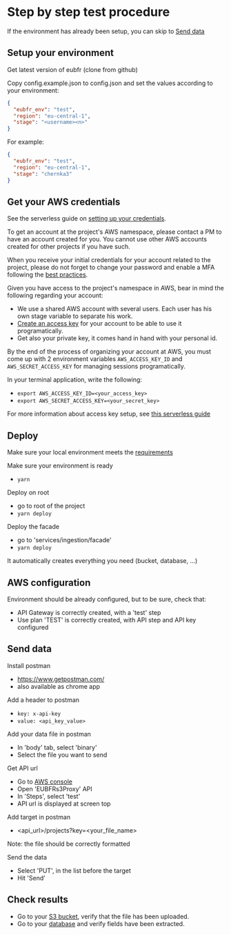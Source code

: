 # Step by step test procedure

If the environment has already been setup, you can skip to [Send data](#send-data)

## Setup your environment

Get latest version of eubfr (clone from github)

Copy config.example.json to config.json and set the values according to your environment:

```json
{
  "eubfr_env": "test",
  "region": "eu-central-1",
  "stage": "<username><n>"
}

```

For example:

```json
{
  "eubfr_env": "test",
  "region": "eu-central-1",
  "stage": "chernka3"
}
```

## Get your AWS credentials

See the serverless guide on [setting up your credentials](https://serverless.com/framework/docs/providers/aws/guide/credentials/).

To get an account at the project's AWS namespace, please contact a PM to have an account created for you. You cannot use other AWS accounts created for other projects if you have such.

When you receive your initial credentials for your account related to the project, please do not forget to change your password and enable a MFA following the [best practices](http://docs.aws.amazon.com/IAM/latest/UserGuide/best-practices.html).

Given you have access to the project's namespace in AWS, bear in mind the following regarding your account:
- We use a shared AWS account with several users. Each user has his own stage variable to separate his work.
- [Create an access key](http://docs.aws.amazon.com/IAM/latest/UserGuide/id_credentials_access-keys.html) for your account to be able to use it programatically.
- Get also your private key, it comes hand in hand with your personal id.

By the end of the process of organizing your account at AWS, you must come up with 2 environment variables `AWS_ACCESS_KEY_ID` and `AWS_SECRET_ACCESS_KEY` for managing sessions programatically.

In your terminal application, write the following:
- `export AWS_ACCESS_KEY_ID=<your_access_key>`
- `export AWS_SECRET_ACCESS_KEY=<your_secret_key>`

For more information about access key setup, see [this serverless guide](https://serverless.com/framework/docs/providers/aws/guide/credentials/)

## Deploy

Make sure your local environment meets the [requirements](https://github.com/ec-europa/eubfr-data-lake#requirements)

Make sure your environment is ready
  - `yarn`

Deploy on root
  - go to root of the project
  - `yarn deploy`

Deploy the facade
  - go to 'services/ingestion/facade'
  - `yarn deploy`

It automatically creates everything you need (bucket, database, ...)

## AWS configuration

Environment should be already configured, but to be sure, check that:

- API Gateway is correctly created, with a 'test' step
- Use plan 'TEST' is correctly created, with API step and API key configured

## Send data

Install postman

  - https://www.getpostman.com/
  - also available as chrome app

Add a header to postman

  - `key: x-api-key`
  - `value: <api_key_value>`

Add your data file in postman

  - In 'body' tab, select 'binary'
  - Select the file you want to send


Get API url

  - Go to [AWS console](https://eu-central-1.console.aws.amazon.com/apigateway/home?region=eu-central-1#/apis)
  - Open 'EUBFRs3Proxy' API
  - In 'Steps', select 'test'
  - API url is displayed at screen top


Add target in postman
  - <api_url>/projects?key=<your_file_name>

Note: the file should be correctly formatted

Send the data

  - Select 'PUT', in the list before the target
  - Hit 'Send'

## Check results

- Go to your [S3 bucket](https://s3.console.aws.amazon.com/s3/home?region=eu-central-1), verify that the file has been uploaded.
- Go to your [database](https://eu-central-1.console.aws.amazon.com/dynamodb/home?region=eu-central-1#tables:) and verify fields have been extracted.
